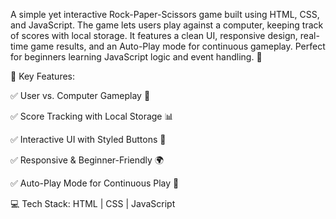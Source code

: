A simple yet interactive Rock-Paper-Scissors game built using HTML, CSS, and JavaScript. The game lets users play against a computer, keeping track of scores with local storage. It features a clean UI, responsive design, real-time game results, and an Auto-Play mode for continuous gameplay. Perfect for beginners learning JavaScript logic and event handling. 🚀

🔹 Key Features: 

✅ User vs. Computer Gameplay 🤖 

✅ Score Tracking with Local Storage 📊 

✅ Interactive UI with Styled Buttons 🎨 

✅ Responsive & Beginner-Friendly 🌍 

✅ Auto-Play Mode for Continuous Play 🔄

💻 Tech Stack: HTML | CSS | JavaScript

